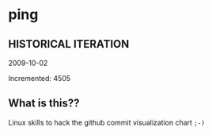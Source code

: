# ping

## HISTORICAL ITERATION
2009-10-02

Incremented: 4505

## What is this?? 
Linux skills to hack the github commit visualization chart `;-)`
